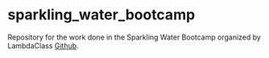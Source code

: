 # sparkling_water_bootcamp
Repository for the work done in the Sparkling Water Bootcamp organized by LambdaClass [Github](https://github.com/lambdaclass).
